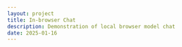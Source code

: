 ```yaml
---
layout: project
title: In-browser Chat
description: Demonstration of local browser model chat
date: 2025-01-16
---
```


